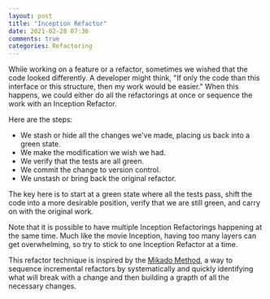 ```yaml
---
layout: post
title: "Inception Refactor"
date: 2021-02-28 07:36
comments: true
categories: Refactoring 
---
```


While working on a feature or a refactor, sometimes we wished that the code looked differently. A developer might think, "If only the code than this interface or this structure, then my work would be easier." When this happens, we could either do all the refactorings at once or sequence the work with an Inception Refactor. 

Here are the steps:
   * We stash or hide all the changes we've made, placing us back into a green state.
   * We make the modification we wish we had.
   * We verify that the tests are all green.
   * We commit the change to version control.
   * We unstash or bring back the original refactor.

The key here is to start at a green state where all the tests pass, shift the code into a more desirable position, verify that we are still green, and carry on with the original work.

Note that it is possible to have multiple Inception Refactorings happening at the same time. Much like the movie Inception, having too many layers can get overwhelming, so try to stick to one Inception Refactor at a time.

This refactor technique is inspired by the [Mikado Method](https://www.amazon.com/Mikado-Method-Ola-Ellnestam/dp/1617291218), a way to sequence incremental refactors by systematically and quickly identifying what will break with a change and then building a grapth of all the necessary changes.

